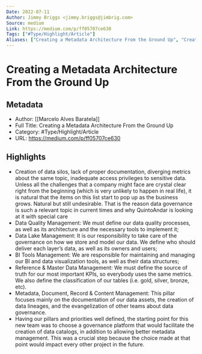 ```yaml
---
Date: 2022-07-11
Author: Jimmy Briggs <jimmy.briggs@jimbrig.com>
Source: medium
Link: https://medium.com/p/ff05707ce630
Tags: ["#Type/Highlight/Article"]
Aliases: ["Creating a Metadata Architecture From the Ground Up", "Creating a Metadata Architecture From the Ground Up"]
---
```

# Creating a Metadata Architecture From the Ground Up

## Metadata
- Author: [[Marcelo Alves Baratela]]
- Full Title: Creating a Metadata Architecture From the Ground Up
- Category: #Type/Highlight/Article
- URL: https://medium.com/p/ff05707ce630

## Highlights
- Creation of data silos, lack of proper documentation, diverging metrics about the same topic, inadequate access privileges to sensitive data. Unless all the challenges that a company might face are crystal clear right from the beginning (which is very unlikely to happen in real life), it is natural that the items on this list start to pop up as the business grows. Natural but still undesirable. That is the reason data governance is such a relevant topic in current times and why QuintoAndar is looking at it with special care
- Data Quality Management: We must define our data quality processes, as well as its architecture and the necessary tools to implement it;
- Data Lake Management: It is our responsibility to take care of the governance on how we store and model our data. We define who should deliver each layer’s data, as well as its owners and users;
- BI Tools Management: We are responsible for maintaining and managing our BI and data visualization tools, as well as their data structures;
- Reference & Master Data Management: We must define the source of truth for our most important KPIs, so everybody uses the same metrics. We also define the classification of our tables (i.e. gold, silver, bronze, etc).
- Metadata, Document, Record & Content Management: This pillar focuses mainly on the documentation of our data assets, the creation of data lineages, and the evangelization of other teams about data governance.
- Having our pillars and priorities well defined, the starting point for this new team was to choose a governance platform that would facilitate the creation of data catalogs, in addition to allowing better metadata management. This was a crucial step because the choice made at that point would impact every other project in the future.
